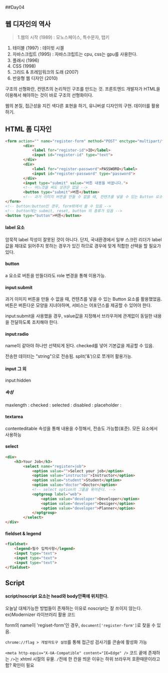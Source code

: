 ##Day04

## 웹 디자인의 역사
>1.웹의 시작 (1989) : 모노스페이스, 특수문자, 탭키
1. 테이블 (1997) : 데이빗 시겔
1. 자바스크립트 (1995) : 자바스크립트는 cpu, css는 gpu를 사용한다.
1. 플래시 (1996)
1. CSS (1998)
1. 그리드 & 프레임워크의 도래 (2007)
1. 반응형 웹 디자인 (2010)

구조의 선형화란, 컨텐츠의 논리적인 구조를 만드는 것. 프론트엔드 개발자가 HTML을 이용해서 해야하는 것이 바로 구조의 선형화이다.

웹의 본질, 접근성을 지킨 색다른 표현을 하기, 유니버셜 디자인의 구현. 데이터를 활용하기. 

## HTML 폼 디자인

```html
<form action="" name="register-form" method="POST" enctype="multipart/form-data">
		<div>
			<label for="register-id">ID</label>
			<input id="register-id" type="text">
		</div>
		<div>
			<label for="register-password">PASSWORD</label>
			<input id="register-password" type="password">
		</div>		
		<input type="submit" value="버튼 내용을 바꿉니다.">
		<!-- 어느것을 써도 상관은 없음 -->
		<button type="submit">버튼</button>
		<!-- 과거 이미지 버튼을 만들 수 없을 때, 컨텐츠를 넣을 수 있는 Button 요소를 활용했었음. -->
</form>
<!-- button:button인 경우, form밖에서 쓸 수 있음 -->
<!-- button에는 submit, reset, button 의 종류가 있음 -->
<button type="button">버튼</button>

```

#### label 요소
암묵적 label 작성이 잘못된 것이 아니다. 단지, 국내환경에서 일부 스크린 리더가 label값을 제대로 읽어주지 못하는 경우가 있긴 하므로 경우에 맞게 적합한 선택을 할 필요가 있다.

#### button
a 요소로 버튼을 만들더라도 role 변경을 통해 이용가능. 


#### input:submit

과거 이미지 버튼을 만들 수 없을 때, 컨텐츠를 넣을 수 있는 Button 요소를 활용했었음. 버튼은 버튼다운 모양을 지녀야하며, 서비스는 어포던스를 제공할 수 있어야 한다.

input:submit을 사용했을 경우, value값을 지정해서 브라우저에 관계없이 동일한 내용을 전달하도록 조치해야 한다.


#### input:radio
name이 같아야 하나만 선택되게 된다.
checked를 넣어 기본값을 제공할 수 있음.

전송한 데이터는 "string"으로 전송됨.
split('&')으로 쪼개어 활용가능.

#### input 그 외
input:hidden

##### 속성
maxlength :
checked :
selected :
disabled :
placeholder : 


#### textarea
contenteditable 속성을 통해 내용을 수정해서, 전송도 가능함(표준). 모든 요소에서 사용하능


#### select
```html
<div>
	<h3>Your Job</h3>
		<select name="register=job">
			<option value="">Select your job</option>
			<option value="instructor">Instructor</option>
			<option value="student">Student</option>
			<option value="doctor">Doctor</option>
			<!-- select option의 그룹을 묶어준다. -->
			<optgroup label="web">
				<option value="developer">Developer</option>
				<option value="developer">Desiger</option>
				<option value="developer">Planner</option>
			</optgroup>
		</select>
</div>
```

#### fieldset & legend
```html
<fieldset>
	<legend>필수 입력사항</legend>
	<input type="text">
	<input type="text">
	<input type="text">
</fieldset>
```

## Script
#### script/noscript 요소는 head와 body안쪽에 위치한다.
오늘날 대체가능한 방법들이 존재하는 이유로 noscript는 잘 쓰이지 않는다. ex)Modernizer 라이브러리 활용 코드 


form의 name이 'regiset-form'인 경우, `document['register-form']`로 찾을 수 있음.

`chrome://flag > 개발자도구 설정`를 통해 접근성 검사기를 콘솔에 활성화 가능

`<meta http-equiv="X-UA-Compatible" content="IE=Edge" />`
코드 끝에 존재하는 `/>`는 xhtml 시절의 유물. `/`전에 한 칸을 띄운 이유는 하위 브라우저 호환때문이라고 함? 확인이 필요




